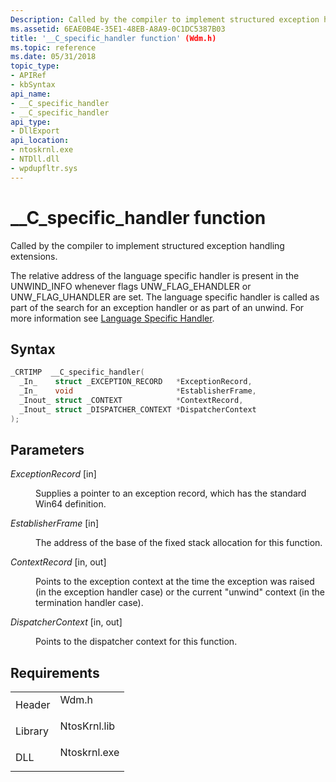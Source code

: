 ```yaml
---
Description: Called by the compiler to implement structured exception handling extensions.
ms.assetid: 6EAE0B4E-35E1-48EB-A8A9-0C1DC5387B03
title: '__C_specific_handler function' (Wdm.h)
ms.topic: reference
ms.date: 05/31/2018
topic_type: 
- APIRef
- kbSyntax
api_name: 
- __C_specific_handler
- __C_specific_handler
api_type: 
- DllExport
api_location: 
- ntoskrnl.exe
- NTDll.dll
- wpdupfltr.sys
---
```


# \_\_C\_specific\_handler function

Called by the compiler to implement structured exception handling extensions.

The relative address of the language specific handler is present in the UNWIND\_INFO whenever flags UNW\_FLAG\_EHANDLER or UNW\_FLAG\_UHANDLER are set. The language specific handler is called as part of the search for an exception handler or as part of an unwind. For more information see [Language Specific Handler](/cpp/build/language-specific-handler).

## Syntax


```C++
_CRTIMP  __C_specific_handler(
  _In_    struct _EXCEPTION_RECORD   *ExceptionRecord,
  _In_    void                       *EstablisherFrame,
  _Inout_ struct _CONTEXT            *ContextRecord,
  _Inout_ struct _DISPATCHER_CONTEXT *DispatcherContext
);
```



## Parameters

<dl> <dt>

*ExceptionRecord* \[in\]
</dt> <dd>

Supplies a pointer to an exception record, which has the standard Win64 definition.

</dd> <dt>

*EstablisherFrame* \[in\]
</dt> <dd>

The address of the base of the fixed stack allocation for this function.

</dd> <dt>

*ContextRecord* \[in, out\]
</dt> <dd>

Points to the exception context at the time the exception was raised (in the exception handler case) or the current "unwind" context (in the termination handler case).

</dd> <dt>

*DispatcherContext* \[in, out\]
</dt> <dd>

Points to the dispatcher context for this function.

</dd> </dl>

## Requirements



|                    |                                                                                         |
|--------------------|-----------------------------------------------------------------------------------------|
| Header<br/>  | <dl> <dt>Wdm.h</dt> </dl>        |
| Library<br/> | <dl> <dt>NtosKrnl.lib</dt> </dl> |
| DLL<br/>     | <dl> <dt>Ntoskrnl.exe</dt> </dl> |



 

